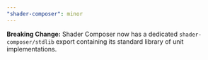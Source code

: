 ```yaml
---
"shader-composer": minor
---
```


**Breaking Change:** Shader Composer now has a dedicated `shader-composer/stdlib` export containing its standard library of unit implementations.
